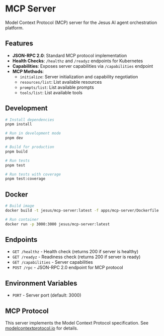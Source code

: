 # MCP Server

Model Context Protocol (MCP) server for the Jesus AI agent orchestration platform.

## Features

- **JSON-RPC 2.0**: Standard MCP protocol implementation
- **Health Checks**: `/healthz` and `/readyz` endpoints for Kubernetes
- **Capabilities**: Exposes server capabilities via `/capabilities` endpoint
- **MCP Methods**:
  - `initialize`: Server initialization and capability negotiation
  - `resources/list`: List available resources
  - `prompts/list`: List available prompts
  - `tools/list`: List available tools

## Development

```bash
# Install dependencies
pnpm install

# Run in development mode
pnpm dev

# Build for production
pnpm build

# Run tests
pnpm test

# Run tests with coverage
pnpm test:coverage
```

## Docker

```bash
# Build image
docker build -t jesus/mcp-server:latest -f apps/mcp-server/Dockerfile .

# Run container
docker run -p 3000:3000 jesus/mcp-server:latest
```

## Endpoints

- `GET /healthz` - Health check (returns 200 if server is healthy)
- `GET /readyz` - Readiness check (returns 200 if server is ready)
- `GET /capabilities` - Server capabilities
- `POST /rpc` - JSON-RPC 2.0 endpoint for MCP protocol

## Environment Variables

- `PORT` - Server port (default: 3000)

## MCP Protocol

This server implements the Model Context Protocol specification. See [modelcontextprotocol.io](https://modelcontextprotocol.io) for details.
